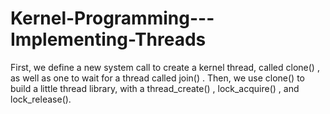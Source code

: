 # Kernel-Programming---Implementing-Threads
First, we define a new system call to create a kernel thread, called clone() , as well as one to wait for a thread called join() . Then, we use clone() to build a little thread library, with a thread_create() , lock_acquire() , and lock_release(). 
